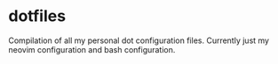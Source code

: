 # dotfiles

Compilation of all my personal dot configuration files. Currently just my neovim configuration and bash configuration.
